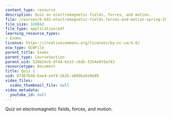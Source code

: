 ```yaml
---
content_type: resource
description: Quiz on electromagnetic fields, forces, and motion.
file: /courses/6-641-electromagnetic-fields-forces-and-motion-spring-2009/07467b486ae4eef42625a869ba5e9e89_MIT6_641s09_quiz2008.pdf
file_size: 320842
file_type: application/pdf
learning_resource_types:
- Exams
license: https://creativecommons.org/licenses/by-nc-sa/4.0/
ocw_type: OCWFile
parent_title: Exams
parent_type: CourseSection
parent_uid: 528b24c6-df44-6e33-c6db-3354e9fda743
resourcetype: Document
title: Quiz 1
uid: 07467b48-6ae4-eef4-2625-a869ba5e9e89
video_files:
  video_thumbnail_file: null
video_metadata:
  youtube_id: null
---
```

Quiz on electromagnetic fields, forces, and motion.